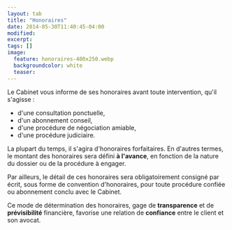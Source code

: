 ```yaml
---
layout: tab
title: "Honoraires"
date: 2014-05-30T11:40:45-04:00
modified:
excerpt:
tags: []
image:
  feature: honoraires-400x250.webp
  backgroundcolor: white
  teaser:
---
```


Le Cabinet vous informe de ses honoraires avant toute intervention, qu'il s'agisse :

- d'une consultation ponctuelle, 
- d'un abonnement conseil,
- d'une proc&eacute;dure de n&eacute;gociation amiable,
- d'une proc&eacute;dure judiciaire.

La plupart du temps, il s'agira d'honoraires forfaitaires. En d'autres termes, le montant des honoraires sera d&eacute;fini **&agrave; l'avance**, en fonction de la nature du dossier ou de la procédure &agrave; engager.

Par ailleurs, le d&eacute;tail de ces honoraires sera obligatoirement consign&eacute; par &eacute;crit, sous forme de convention d'honoraires, pour toute proc&eacute;dure confi&eacute;e ou abonnement conclu avec le Cabinet.

Ce mode de d&eacute;termination des honoraires, gage de **transparence** et de **pr&eacute;visibilit&eacute;** financi&egrave;re, favorise une relation de **confiance** entre le client et son avocat.
